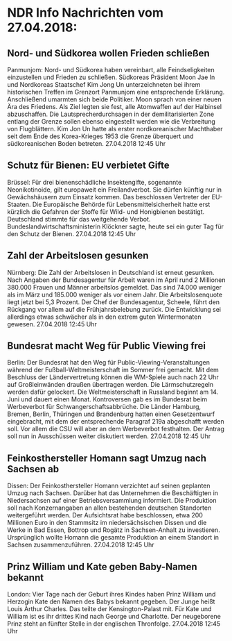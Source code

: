 # NDR Info Nachrichten vom 27.04.2018:


## Nord- und Südkorea wollen Frieden schließen
Panmunjom:	Nord- und Südkorea haben vereinbart, alle Feindseligkeiten einzustellen und Frieden zu schließen. Südkoreas Präsident Moon Jae In und Nordkoreas Staatschef Kim Jong Un unterzeichneten bei ihrem historischen Treffen im Grenzort Panmunjom eine entsprechende Erklärung. Anschließend umarmten sich beide Politiker. Moon sprach von einer neuen Ära des Friedens. Als Ziel legten sie fest, alle Atomwaffen auf der Halbinsel abzuschaffen. Die Lautsprecherdurchsagen in der demilitarisierten Zone entlang der Grenze sollen ebenso eingestellt werden wie die Verbreitung von Flugblättern. Kim Jon Un hatte als erster nordkoreanischer Machthaber seit dem Ende des Korea-Krieges 1953 die Grenze überquert und südkoreanischen Boden betreten. 27.04.2018 12:45 Uhr 

## Schutz für Bienen: EU verbietet Gifte
Brüssel: Für drei bienenschädliche Insektengifte, sogenannte Neonikotinoide, gilt europaweit ein Freilandverbot. Sie dürfen künftig nur in Gewächshäusern zum Einsatz kommen. Das beschlossen Vertreter der EU-Staaten. Die Europäische Behörde für Lebensmittelsicherheit hatte erst kürzlich die Gefahren der Stoffe für Wild- und Honigbienen bestätigt. Deutschland stimmte für das weitgehende Verbot. Bundeslandwirtschaftsministerin Klöckner sagte, heute sei ein guter Tag für den Schutz der Bienen. 27.04.2018 12:45 Uhr 

## Zahl der Arbeitslosen gesunken
Nürnberg: Die Zahl der Arbeitslosen in Deutschland ist erneut gesunken. Nach Angaben der Bundesagentur für Arbeit waren im April rund 2 Millionen 380.000 Frauen und Männer arbeitslos gemeldet. Das sind 74.000 weniger als im März und 185.000 weniger als vor einem Jahr. Die Arbeitslosenquote liegt jetzt bei 5,3 Prozent. Der Chef der Bundesagentur, Scheele, führt den Rückgang vor allem auf die Frühjahrsbelebung zurück. Die Entwicklung sei allerdings etwas schwächer als in den extrem guten Wintermonaten gewesen. 27.04.2018 12:45 Uhr 

## Bundesrat macht Weg für Public Viewing frei
Berlin: Der Bundesrat hat den Weg für Public-Viewing-Veranstaltungen während der Fußball-Weltmeisterschaft im Sommer frei gemacht. Mit dem Beschluss der Ländervertretung können die WM-Spiele auch nach 22 Uhr auf Großleinwänden draußen übertragen werden. Die Lärmschutzregeln werden dafür gelockert. Die Weltmeisterschaft in Russland beginnt am 14. Juni und dauert einen Monat. Kontroversen gab es im Bundesrat beim Werbeverbot für Schwangerschaftsabbrüche. Die Länder Hamburg, Bremen, Berlin, Thüringen und Brandenburg hatten einen Gesetzentwurf eingebracht, mit dem der entsprechende Paragraf 219a abgeschafft werden soll. Vor allem die CSU will aber an dem Werbeverbot festhalten. Der Antrag soll nun in Ausschüssen weiter diskutiert werden. 27.04.2018 12:45 Uhr 

## Feinkosthersteller Homann sagt Umzug nach Sachsen ab
Dissen: Der Feinkosthersteller Homann verzichtet auf seinen geplanten Umzug nach Sachsen. Darüber hat das Unternehmen die Beschäftigten in Niedersachsen auf einer Betriebsversammlung informiert. Die Produktion soll nach Konzernangaben an allen bestehenden deutschen Standorten weitergeführt werden. Der Aufsichtsrat habe beschlossen, etwa 200 Millionen Euro in den Stammsitz im niedersächsischen Dissen und die Werke in Bad Essen, Bottrop und Rogätz in Sachsen-Anhalt zu investieren. Ursprünglich wollte Homann die gesamte Produktion an einem Standort in Sachsen zusammenzuführen. 27.04.2018 12:45 Uhr 

## Prinz William und Kate geben Baby-Namen bekannt
London: Vier Tage nach der Geburt ihres Kindes haben Prinz William und Herzogin Kate den Namen des Babys bekannt gegeben. Der Junge heißt Louis Arthur Charles. Das teilte der Kensington-Palast mit. Für Kate und William ist es ihr drittes Kind nach George und Charlotte. Der neugeborene Prinz steht an fünfter Stelle in der englischen Thronfolge. 27.04.2018 12:45 Uhr 
